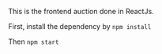 This is the frontend auction done in ReactJs.

First, install the dependency  by `npm install`

Then  `npm start`